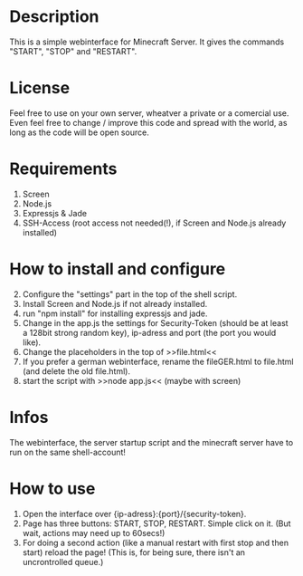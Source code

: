 # Description
This is a simple webinterface for Minecraft Server. It gives the commands "START", "STOP" and "RESTART".

# License
Feel free to use on your own server, wheatver a private or a comercial use. Even feel free to change / improve this code and spread with the world, as long as the code will be open source.

# Requirements
1. Screen
2. Node.js
3. Expressjs & Jade
3. SSH-Access (root access not needed(!), if Screen and Node.js already installed)

# How to install and configure
2. Configure the "settings" part in the top of the shell script.
4. Install Screen and Node.js if not already installed.
5. run "npm install" for installing expressjs and jade.
5. Change in the app.js the settings for Security-Token (should be at least a 128bit strong random key), ip-adress and port (the port you would like).
6. Change the placeholders in the top of >>file.html<<
7. If you prefer a german webinterface, rename the fileGER.html to file.html (and delete the old file.html).
8. start the script with >>node app.js<< (maybe with screen)

# Infos
The webinterface, the server startup script and the minecraft server have to run on the same shell-account!

# How to use
1. Open the interface over {ip-adress}:{port}/{security-token}.
2. Page has three buttons: START, STOP, RESTART. Simple click on it. (But wait, actions may need up to 60secs!)
3. For doing a second action (like a manual restart with first stop and then start) reload the page! (This is, for being sure, there isn't an uncrontrolled queue.)